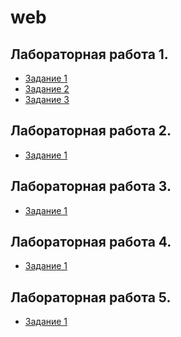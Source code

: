 # web
## Лабораторная работа 1. 

* [Задание 1]()
* [Задание 2]()
* [Задание 3]()

## Лабораторная работа 2. 

* [Задание 1]()

## Лабораторная работа 3. 

* [Задание 1]()

## Лабораторная работа 4. 

* [Задание 1](/index_4.html)

## Лабораторная работа 5.

* [Задание 1](/style.css)
